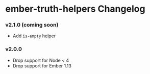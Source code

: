 # ember-truth-helpers Changelog

### v2.1.0 (coming soon)
- Add `is-empty` helper

### v2.0.0
- Drop support for Node < 4
- Drop support for Ember 1.13
